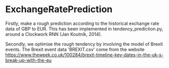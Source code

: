 # ExchangeRatePrediction

Firstly, make a rough prediction according to the historical exchange rate data of GBP to EUR.
This has been implemented in tendency_prediction.py, around a Clockwork RNN (Jan Koutník, 2014).

Secondly, we optimise the rough tendency by involving the model of Brexit events.
The Brexit event data 'BREXIT.csv' come from the website https://www.theweek.co.uk/100284/brexit-timeline-key-dates-in-the-uk-s-break-up-with-the-eu
